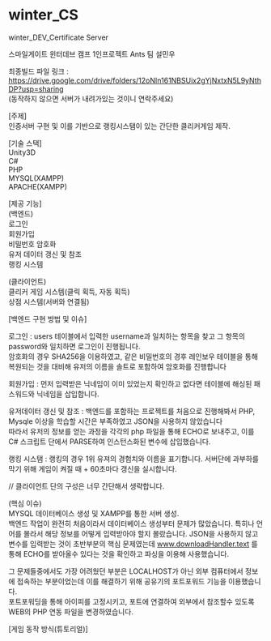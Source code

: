 # winter_CS  
winter_DEV_Certificate Server  



스마일게이트 윈터데브 캠프 1인프로젝트  Ants 팀 설민우

최종빌드 파일 링크 :  https://drive.google.com/drive/folders/12oNIn161NBSUix2gYjNxtxN5L9yNthDP?usp=sharing  
(동작하지 않으면 서버가 내려가있는 것이니 연락주세요)  

[주제]  
인증서버 구현 및 이를 기반으로 랭킹시스탬이 있는 간단한 클리커게임 제작.  

[기술 스택]  
Unity3D  
C#  
PHP  
MYSQL(XAMPP)  
APACHE(XAMPP)  



[제공 기능]  
(백엔드)  
로그인  
회원가입  
비밀번호 암호화  
유저 데이터 갱신 및 참조  
랭킹 시스템  

(클라이언트)  
클리커 게임 시스템(클릭 획득, 자동 획득)  
상점 시스템(서버와 연결됨)  


[백엔드 구현 방법 및 이슈]  

로그인 :  users 테이블에서  입력한 username과 일치하는 항목을 찾고 그 항목의 password와 일치하면 로그인이 진행됩니다.  
암호화의 경우 SHA256을 이용하였고, 같은 비밀번호의 경후 레인보우 테이블을 통해 복원되는 것을 대비해 유저의 이름을 솔트로 포함하여 암호화를 진행합니다  
  
회원가입 : 먼저 입력받은 닉네임이 이미 있었는지 확인하고 없다면 테이블에 해싱된 패스워드와 닉네임을 삽입합니다.  

유저데이터 갱신 및 참조 : 백엔드를 포함하는 프로젝트를 처음으로 진행해봐서 PHP, Mysqle 이상을 학습할 시간은 부족하였고 JSON을 사용하지 않았습니다  
따라서 유저의 정보를 얻는 과정을 각각의 php 파일을 통해 ECHO로 보내주고, 이를 C# 스크립트 단에서 PARSE하여 인스턴스화된 변수에 삽입했습니다.  

랭킹 시스탬 : 랭킹의 경우 1위 유져의 경험치와 이름을 표기합니다. 서버단에 과부하를 막기 위해 게임이 켜질 때 + 60초마다 갱신을 실시합니다.  

// 클라이언트 단의 구성은 너무 간단해서 생략합니다.  

(핵심 이슈)  
MYSQL 데이터베이스 생성 및 XAMPP를 통한 서버 생성.  
백엔드 작업이 완전히 처음이라서 데이터베이스 생성부터 문제가 많았습니다. 특히나 언어를 몰라서 해당 정보를 어떻게 입력받아야 할지 몰랐습니다.
JSON을 사용하지 않고 변수를 입력받는 것이 초반부분의 핵심 문제였는데 www.downloadHandler.text 를 통해 ECHO를 받아올수 있다는 것을 확인하고 파싱을 이용해 사용했습니다.  
  
그 문제들중에서도 가장 어려웠던 부분은 LOCALHOST가 아닌 외부 컴퓨터에서 정보에 접속하는 부분이었는데 이를 해결하기 위해 공유기의 포트포워드 기능을 이용했습니다.  
포트포워딩을 통해 아이피를 고정시키고, 포트에 연결하여 외부에서 참조할수 있도록 WEB의 PHP 연동 파일을 변경하였습니다.  
  
  
  
[게임 동작 방식(튜토리얼)]







